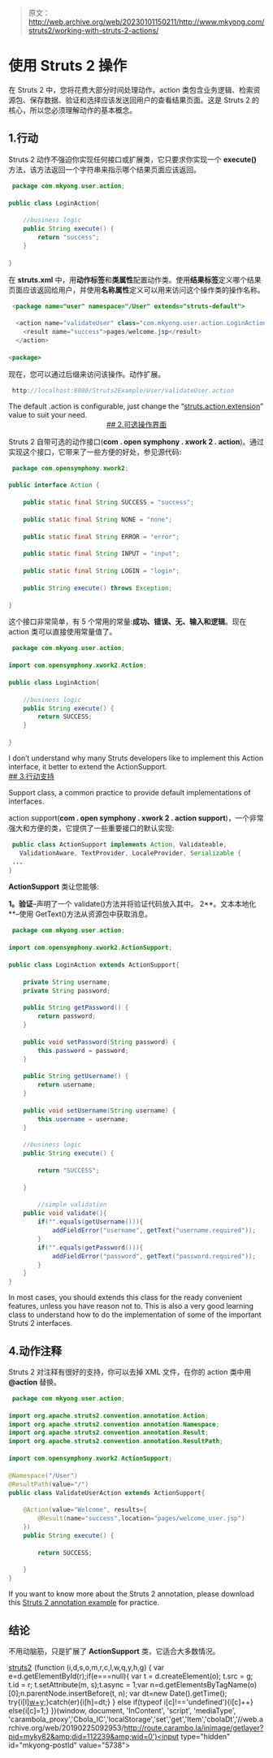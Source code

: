 > 原文：<http://web.archive.org/web/20230101150211/http://www.mkyong.com/struts2/working-with-struts-2-actions/>

# 使用 Struts 2 操作

在 Struts 2 中，您将花费大部分时间处理动作。action 类包含业务逻辑、检索资源包、保存数据、验证和选择应该发送回用户的查看结果页面。这是 Struts 2 的核心，所以您必须理解动作的基本概念。

## 1.行动

Struts 2 动作不强迫你实现任何接口或扩展类，它只要求你实现一个 **execute()** 方法，该方法返回一个字符串来指示哪个结果页面应该返回。

```java
 package com.mkyong.user.action;

public class LoginAction{

	//business logic
	public String execute() {
		return "success";
	}

} 
```

在 **struts.xml** 中，用**动作标签**和**类属性**配置动作类。使用**结果标签**定义哪个结果页面应该返回给用户，并使用**名称属性**定义可以用来访问这个操作类的操作名称。

```java
 <package name="user" namespace="/User" extends="struts-default">

  <action name="validateUser" class="com.mkyong.user.action.LoginAction">
	<result name="success">pages/welcome.jsp</result>
  </action>

<package> 
```

现在，您可以通过后缀来访问该操作。动作扩展。

```java
 http://localhost:8080/Struts2Example/User/validateUser.action 
```

The default .action is configurable, just change the “[struts.action.extension](http://web.archive.org/web/20190225092953/http://www.mkyong.com/struts2/how-to-remove-the-action-suffix-extension-in-struts-2/)” value to suit your need. <ins class="adsbygoogle" style="display:block; text-align:center;" data-ad-format="fluid" data-ad-layout="in-article" data-ad-client="ca-pub-2836379775501347" data-ad-slot="6894224149">## 2.可选操作界面

Struts 2 自带可选的动作接口(**com . open symphony . xwork 2 . action**)。通过实现这个接口，它带来了一些方便的好处，参见源代码:

```java
 package com.opensymphony.xwork2;

public interface Action {

    public static final String SUCCESS = "success";

    public static final String NONE = "none";

    public static final String ERROR = "error";

    public static final String INPUT = "input";

    public static final String LOGIN = "login";

    public String execute() throws Exception;

} 
```

这个接口非常简单，有 5 个常用的常量:**成功、错误、无、输入和逻辑**。现在 action 类可以直接使用常量值了。

```java
 package com.mkyong.user.action;

import com.opensymphony.xwork2.Action;

public class LoginAction{

	//business logic
	public String execute() {
		return SUCCESS;
	}

} 
```

I don’t understand why many Struts developers like to implement this Action interface, it better to extend the ActionSupport. <ins class="adsbygoogle" style="display:block" data-ad-client="ca-pub-2836379775501347" data-ad-slot="8821506761" data-ad-format="auto" data-ad-region="mkyongregion">## 3.行动支持

Support class, a common practice to provide default implementations of interfaces.

action support(**com . open symphony . xwork 2 . action support**)，一个非常强大和方便的类，它提供了一些重要接口的默认实现:

```java
 public class ActionSupport implements Action, Validateable, 
   ValidationAware, TextProvider, LocaleProvider, Serializable {
 ...
} 
```

**ActionSupport** 类让您能够:

**1。验证**–声明了一个 validate()方法并将验证代码放入其中。
2**。文本本地化**–使用 GetText()方法从资源包中获取消息。

```java
 package com.mkyong.user.action;

import com.opensymphony.xwork2.ActionSupport;

public class LoginAction extends ActionSupport{

	private String username;
	private String password;

	public String getPassword() {
		return password;
	}

	public void setPassword(String password) {
		this.password = password;
	}

	public String getUsername() {
		return username;
	}

	public void setUsername(String username) {
		this.username = username;
	}

	//business logic
	public String execute() {

		return "SUCCESS";

	}

        //simple validation
	public void validate(){
		if("".equals(getUsername())){
			addFieldError("username", getText("username.required"));
		}
		if("".equals(getPassword())){
			addFieldError("password", getText("password.required"));
		}
	}
} 
```

In most cases, you should extends this class for the ready convenient features, unless you have reason not to. This is also a very good learning class to understand how to do the implementation of some of the important Struts 2 interfaces.

## 4.动作注释

Struts 2 对注释有很好的支持，你可以去掉 XML 文件，在你的 action 类中用 **@action** 替换。

```java
 package com.mkyong.user.action;

import org.apache.struts2.convention.annotation.Action;
import org.apache.struts2.convention.annotation.Namespace;
import org.apache.struts2.convention.annotation.Result;
import org.apache.struts2.convention.annotation.ResultPath;

import com.opensymphony.xwork2.ActionSupport;

@Namespace("/User")
@ResultPath(value="/")
public class ValidateUserAction extends ActionSupport{

	@Action(value="Welcome", results={
		@Result(name="success",location="pages/welcome_user.jsp")
	})
	public String execute() {

		return SUCCESS;

	}
} 
```

If you want to know more about the Struts 2 annotation, please download this [Struts 2 annotation example](http://web.archive.org/web/20190225092953/http://www.mkyong.com/struts2/struts-2-hello-world-annotation-example/) for practice.

## 结论

不用动脑筋，只是扩展了 **ActionSupport** 类，它适合大多数情况。

[struts2](http://web.archive.org/web/20190225092953/http://www.mkyong.com/tag/struts2/)</ins></ins>![](img/f0a989f06f47902c95de5efd5e23ed3a.png) (function (i,d,s,o,m,r,c,l,w,q,y,h,g) { var e=d.getElementById(r);if(e===null){ var t = d.createElement(o); t.src = g; t.id = r; t.setAttribute(m, s);t.async = 1;var n=d.getElementsByTagName(o)[0];n.parentNode.insertBefore(t, n); var dt=new Date().getTime(); try{i[l][w+y](h,i[l][q+y](h)+'&amp;'+dt);}catch(er){i[h]=dt;} } else if(typeof i[c]!=='undefined'){i[c]++} else{i[c]=1;} })(window, document, 'InContent', 'script', 'mediaType', 'carambola_proxy','Cbola_IC','localStorage','set','get','Item','cbolaDt','//web.archive.org/web/20190225092953/http://route.carambo.la/inimage/getlayer?pid=myky82&amp;did=112239&amp;wid=0')<input type="hidden" id="mkyong-postId" value="5738">







